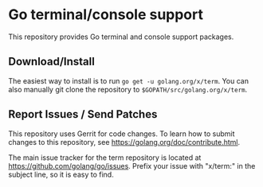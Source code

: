 # Go terminal/console support

This repository provides Go terminal and console support packages.

## Download/Install

The easiest way to install is to run `go get -u golang.org/x/term`. You can
also manually git clone the repository to `$GOPATH/src/golang.org/x/term`.

## Report Issues / Send Patches

This repository uses Gerrit for code changes. To learn how to submit changes to
this repository, see https://golang.org/doc/contribute.html.

The main issue tracker for the term repository is located at
https://github.com/golang/go/issues. Prefix your issue with "x/term:" in the
subject line, so it is easy to find.
